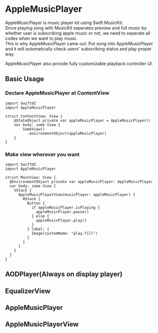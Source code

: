 # AppleMusicPlayer    
AppleMusicPlayer is music player kit using Swift MusicKit.    
Since playing song with MusicKit seperates preview and full music by whether user is subscribing apple music or not, we need to seperate all codes when we want to play music.    
This is why AppleMusicPlayer came out. Put song into AppleMusicPlayer and it will automatically check users' subscribing status and play proper way.    

AppleMusicPlayer also provide fully customizable playback controller UI.    
## Basic Usage
### Declare AppleMusicPlayer at ContentView
```
import SwiftUI
import AppleMusicPlayer

struct ContentView: View {
    @StateObject private var appleMusicPlayer = AppleMusicPlayer()
    var body: some View {
        SomeView()
          .environmentObject(appleMusicPlayer)
    }
}
```
### Make view wherever you want
```
import SwiftUI
import AppleMusicPlayer

struct MainView: View {
  @EnvironmentObject private var appleMusicPlayer: AppleMusicPlayer
  var body: some View {
    VStack {
      AppleMusicPlayerView(musicPlayer: appleMusicPlayer) {
        HStack {
          Button {
            if appleMusicPlayer.isPlaying {
              appleMusicPlayer.pause()
            } else {
              appleMusicPlayer.play()
            }
          } label: {
            Image(systemName: "play.fill")
          }
        }
      }
    }
  }
}
```
## AODPlayer(Always on display player)
## EqualizerView
## AppleMusicPlayer
## AppleMusicPlayerView
